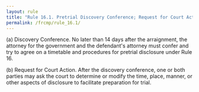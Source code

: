 ```yaml
---
layout: rule
title: "Rule 16.1. Pretrial Discovery Conference; Request for Court Action"
permalink: /frcmp/rule_16.1/
---
```


(a) Discovery Conference. No later than 14 days after the arraignment, the attorney for the government and the defendant's attorney must confer and try to agree on a timetable and procedures for pretrial disclosure under Rule 16.


(b) Request for Court Action. After the discovery conference, one or both parties may ask the court to determine or modify the time, place, manner, or other aspects of disclosure to facilitate preparation for trial.
